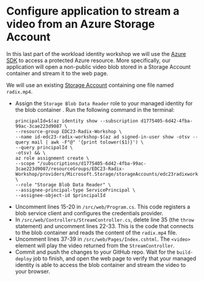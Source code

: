 # Configure application to stream a video from an Azure Storage Account

In this last part of the workload identity workshop we will use the [Azure SDK](https://azure.microsoft.com/en-us/downloads/) to access a protected Azure resource. More specifically, our application will open a non-public video blob stored in a Storage Account container and stream it to the web page.

We will use an existing [Storage Account](https://portal.azure.com/#view/Microsoft_Azure_Storage/ContainerMenuBlade/~/overview/storageAccountId/%2Fsubscriptions%2Fd1775405-6d42-4fba-99ac-3cae223d9087%2FresourceGroups%2FEDC23-Radix-Workshop%2Fproviders%2FMicrosoft.Storage%2FstorageAccounts%2Fedc23radixworkshop1/path/videos/etag/%220x8DBA878C42047D1%22/defaultEncryptionScope/%24account-encryption-key/denyEncryptionScopeOverride~/false/defaultId//publicAccessVal/None) containing one file named `radix.mp4`.

- Assign the `Storage Blob Data Reader` role to your managed identity for the blob container . Run the following command in the terminal:
   ```
   principalId=$(az identity show --subscription d1775405-6d42-4fba-99ac-3cae223d9087 \
   --resource-group EDC23-Radix-Workshop \
   --name id-edc23-radix-workshop-$(az ad signed-in-user show -otsv --query mail | awk -F"@" '{print tolower($1)}') \
   --query principalId \
   -otsv) && \
   az role assignment create \
   --scope "/subscriptions/d1775405-6d42-4fba-99ac-3cae223d9087/resourceGroups/EDC23-Radix-Workshop/providers/Microsoft.Storage/storageAccounts/edc23radixworkshop1/blobServices/default/containers/videos" \
   --role "Storage Blob Data Reader" \
   --assignee-principal-type ServicePrincipal \
   --assignee-object-id $principalId
   ```
- Uncomment lines 15-20 in `/src/web/Program.cs`. This code registers a blob service client and configures the credentials provider.
- In `/src/web/Controllers/StreamController.cs`, delete line 35 (the `throw` statement) and uncomment lines 22-33. This is the code that connects to the blob container and reads the content of the `radix.mp4` file.
- Uncomment lines 37-39 in `/src/web/Pages/Index.cshtml`. The `<video>` element will play the video returned from the `StreamController`.
- Commit and push the changes to your GitHub repo. Wait for the `build-deploy` job to finish, and open the web page to verify that your managed identity is able to access the blob container and stream the video to your browser.


